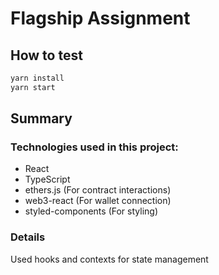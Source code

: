 # Flagship Assignment

## How to test

```bash
yarn install
yarn start
```

## Summary

### Technologies used in this project:

- React
- TypeScript
- ethers.js (For contract interactions)
- web3-react (For wallet connection)
- styled-components (For styling)

### Details

Used hooks and contexts for state management
